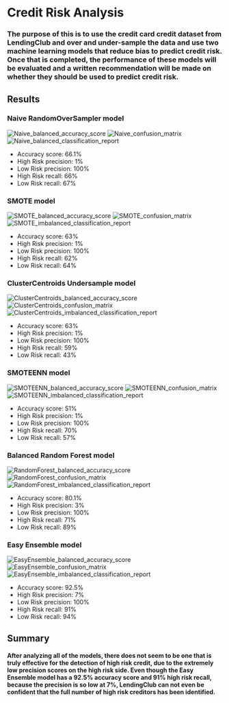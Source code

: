 # Credit Risk Analysis

### The purpose of this is to use the credit card credit dataset from LendingClub and over and under-sample the data and use two machine learning models that reduce bias to predict credit risk. Once that is completed, the performance of these models will be evaluated and a written recommendation will be made on whether they should be used to predict credit risk.

## Results

###  Naive RandomOverSampler model

![Naive_balanced_accuracy_score](https://user-images.githubusercontent.com/81929616/129495910-3b3e6159-f867-4c41-b027-a94540ebce01.PNG)
![Naive_confusion_matrix](https://user-images.githubusercontent.com/81929616/129495916-b6288163-f805-49b7-b384-d2b8fed2da16.PNG)
![Naive_balanced_classification_report](https://user-images.githubusercontent.com/81929616/129495917-18c69892-0362-446f-aefc-b106b09faccc.PNG)

- Accuracy score: 66.1%
- High Risk precision: 1%
- Low Risk precision: 100%
- High Risk recall: 66%
- Low Risk recall: 67%

### SMOTE model

![SMOTE_balanced_accuracy_score](https://user-images.githubusercontent.com/81929616/129495936-ccebee19-9dd6-4ed3-9485-e44355851ba3.PNG)
![SMOTE_confusion_matrix](https://user-images.githubusercontent.com/81929616/129495937-bb153b5a-904e-4328-9d77-82ef1992b534.PNG)
![SMOTE_imbalanced_classification_report](https://user-images.githubusercontent.com/81929616/129495939-5c4f8384-2904-4f47-a634-105baf204a4a.PNG)

- Accuracy score: 63%
- High Risk precision: 1%
- Low Risk precision: 100%
- High Risk recall: 62%
- Low Risk recall: 64%

### ClusterCentroids Undersample model

![ClusterCentroids_balanced_accuracy_score](https://user-images.githubusercontent.com/81929616/129495949-0e6e12eb-eb33-47e0-93cb-bc6caa70e998.PNG)
![ClusterCentroids_confusion_matrix](https://user-images.githubusercontent.com/81929616/129495950-4de6fdea-a03a-4374-88f4-88dc6f268f1b.PNG)
![ClusterCentroids_imbalanced_classification_report](https://user-images.githubusercontent.com/81929616/129495952-2bdc029e-e26c-49ac-b5eb-f4adefc315eb.PNG)

- Accuracy score: 63%
- High Risk precision: 1%
- Low Risk precision: 100%
- High Risk recall: 59%
- Low Risk recall: 43%

### SMOTEENN model

![SMOTEENN_balanced_accuracy_score](https://user-images.githubusercontent.com/81929616/129495974-470c9dca-d2f5-48bf-a290-bebed8fb4687.PNG)
![SMOTEENN_confusion_matrix](https://user-images.githubusercontent.com/81929616/129495976-cd18ad72-4b0b-4d78-85eb-96262eb3601e.PNG)
![SMOTEENN_imbalanced_classification_report](https://user-images.githubusercontent.com/81929616/129495977-17f16a81-dd7d-439b-8048-fa6b77a2ad86.PNG)

- Accuracy score: 51%
- High Risk precision: 1%
- Low Risk precision: 100%
- High Risk recall: 70%
- Low Risk recall: 57%

### Balanced Random Forest model

![RandomForest_balanced_accuracy_score](https://user-images.githubusercontent.com/81929616/129495985-70c0927a-89f1-4e72-b488-f3fe41968328.PNG)
![RandomForest_confusion_matrix](https://user-images.githubusercontent.com/81929616/129495987-5c3d4213-1334-4e2f-8a2f-a96b4589b05c.PNG)
![RandomForest_imbalanced_classification_report](https://user-images.githubusercontent.com/81929616/129495988-f9856763-4e52-4d32-8d0c-685d870047d5.PNG)

- Accuracy score: 80.1%
- High Risk precision: 3%
- Low Risk precision: 100%
- High Risk recall: 71%
- Low Risk recall: 89%

### Easy Ensemble model

![EasyEnsemble_balanced_accuracy_score](https://user-images.githubusercontent.com/81929616/129496005-ff4a2f31-49d9-4a8d-be9f-93b041dfdbf6.PNG)
![EasyEnsemble_confusion_matrix](https://user-images.githubusercontent.com/81929616/129496006-55270210-f335-443e-8b93-21768bedfca6.PNG)
![EasyEnsemble_imbalanced_classification_report](https://user-images.githubusercontent.com/81929616/129496011-2ffcd138-0fb1-428d-a8a4-43ebaf120b9d.PNG)

- Accuracy score: 92.5%
- High Risk precision: 7%
- Low Risk precision: 100%
- High Risk recall: 91%
- Low Risk recall: 94%

## Summary

#### After analyzing all of the models, there does not seem to be one that is truly effective for the detection of high risk credit, due to the extremely low precision scores on the high risk side. Even though the Easy Ensemble model has a 92.5% accuracy score and 91% high risk recall, because the precision is so low at 7%, LendingClub can not even be confident that the full number of high risk creditors has been identified.
